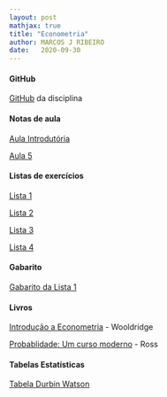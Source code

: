 ```yaml
---
layout: post
mathjax: true
title: "Econometria"
author: MARCOS J RIBEIRO
date:   2020-09-30
---
```



<head>
    <meta charset="UTF-8"/>
    <style>
        p{
            text-align: justify;
        }
    </style>
</head>


#### GitHub

[GitHub](https://github.com/mj-ribeiro/Econometry) da disciplina


#### Notas de aula


[Aula Introdutória](https://mj-ribeiro.github.io/econometria.pdf) 

[Aula 5](https://mj-ribeiro.github.io/aula5.pdf)


#### Listas de exercícios


[Lista 1](https://edisciplinas.usp.br/pluginfile.php/5632942/mod_resource/content/1/lista_1-econometria.pdf)

[Lista 2](https://edisciplinas.usp.br/pluginfile.php/5679125/mod_resource/content/1/lista2_econ.pdf)

[Lista 3](https://edisciplinas.usp.br/pluginfile.php/5728866/mod_resource/content/1/Lista3_econ.pdf)

[Lista 4](https://edisciplinas.usp.br/pluginfile.php/5815755/mod_resource/content/1/Lista4_econ.pdf)

#### Gabarito

[Gabarito da Lista 1](https://edisciplinas.usp.br/pluginfile.php/5671477/mod_resource/content/1/gab_lista1.txt)

#### Livros

[Introdução a Econometria](https://mj-ribeiro.github.io/book.pdf) - Wooldridge

[Probablidade: Um curso moderno](http://www.mat.ufrgs.br/~giacomo/Livros/Sheldon%20Ross%20-Probabilidade,%20um%20Curso%20Moderno%20com%20Aplica%E7%F5es.pdf) - Ross


#### Tabelas Estatísticas


[Tabela Durbin Watson](https://www3.nd.edu/~wevans1/econ30331/Durbin_Watson_tables.pdf)


